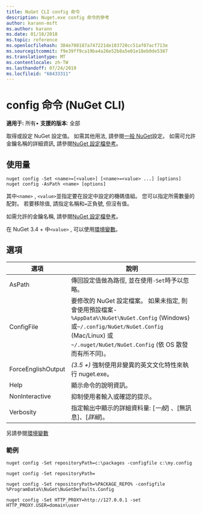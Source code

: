 ```yaml
---
title: NuGet CLI config 命令
description: Nuget.exe config 命令的參考
author: karann-msft
ms.author: karann
ms.date: 01/18/2018
ms.topic: reference
ms.openlocfilehash: 384e708187a747221de103720cc51af07acf713e
ms.sourcegitcommit: f9e39ff9ca19ba4a26e52b8a5e01e18eb0de5387
ms.translationtype: MT
ms.contentlocale: zh-TW
ms.lasthandoff: 07/24/2019
ms.locfileid: "68433311"
---
```

# <a name="config-command-nuget-cli"></a>config 命令 (NuGet CLI)

**適用于:** 所有&bullet; **支援的版本**: 全部

取得或設定 NuGet 設定值。 如需其他用法, 請參閱[一般 NuGet](../../consume-packages/configuring-nuget-behavior.md)設定。 如需可允許金鑰名稱的詳細資訊, 請參閱[NuGet 設定檔參考](../nuget-config-file.md)。

## <a name="usage"></a>使用量

```cli
nuget config -Set <name>=[<value>] [<name>=<value> ...] [options]
nuget config -AsPath <name> [options]
```

其中`<name>` , `<value>`並指定要在設定中設定的機碼值組。 您可以指定所需數量的配對。 若要移除值, 請指定名稱和`=`正負號, 但沒有值。

如需允許的金鑰名稱, 請參閱[NuGet 設定檔參考](../nuget-config-file.md)。

在 NuGet 3.4 + 中`<value>` , 可以使用[環境變數](cli-ref-environment-variables.md)。

## <a name="options"></a>選項

| 選項 | 說明 |
| --- | --- |
| AsPath | 傳回設定值做為路徑, 並在使用`-Set`時予以忽略。 |
| ConfigFile | 要修改的 NuGet 設定檔案。 如果未指定, 則會使用預設檔案-`%AppData%\NuGet\NuGet.Config` (Windows) 或`~/.config/NuGet/NuGet.Config` (Mac/Linux) 或`~/.nuget/NuGet/NuGet.Config` (依 OS 散發而有所不同)。|
| ForceEnglishOutput | *(3.5 +)* 強制使用非變異的英文文化特性來執行 nuget.exe。 |
| Help | 顯示命令的說明資訊。 |
| NonInteractive | 抑制使用者輸入或確認的提示。 |
| Verbosity | 指定輸出中顯示的詳細資料量: [*一般*] 、[無訊息]、[*詳細*]。 |

另請參閱[環境變數](cli-ref-environment-variables.md)

### <a name="examples"></a>範例

```cli
nuget config -Set repositoryPath=c:\packages -configfile c:\my.config

nuget config -Set repositoryPath=

nuget config -Set repositoryPath=%PACKAGE_REPO% -configfile %ProgramData%\NuGet\NuGetDefaults.Config

nuget config -Set HTTP_PROXY=http://127.0.0.1 -set HTTP_PROXY.USER=domain\user
```
